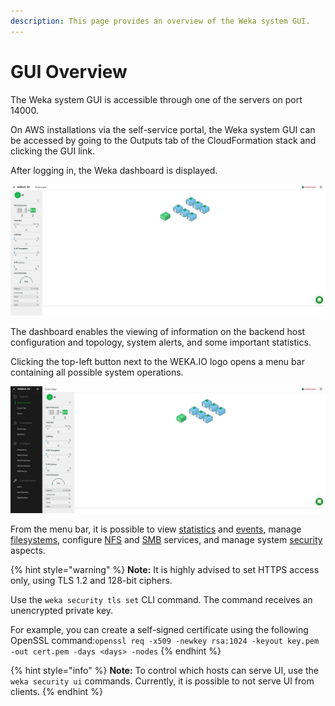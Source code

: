 ```yaml
---
description: This page provides an overview of the Weka system GUI.
---
```


# GUI Overview

The Weka system GUI is accessible through one of the servers on port 14000.

On AWS installations via the self-service portal, the Weka system GUI can be accessed by going to the Outputs tab of the CloudFormation stack and clicking the GUI link.

After logging in, the Weka dashboard is displayed.

![Weka Dashboard](../.gitbook/assets/gui-dashboard-3.5.png)

The dashboard enables the viewing of information on the backend host configuration and topology, system alerts, and some important statistics.

Clicking the top-left button next to the WEKA.IO logo opens a menu bar containing all possible system operations.

![Weka Dashboard with Menu Bar](../.gitbook/assets/gui-overview-3.5.png)

From the menu bar, it is possible to view [statistics](../usage/statistics/) and [events](../usage/events/), manage [filesystems](../fs/managing-filesystems/), configure [NFS](../additional-protocols/nfs-support.md) and [SMB](../additional-protocols/smb-support/smb-management-using-the-gui.md) services, and manage system [security](../usage/user-management.md) aspects.

{% hint style="warning" %}
**Note:** It is highly advised to set HTTPS access only, using TLS 1.2 and 128-bit ciphers.

 Use the `weka security tls set` CLI command. The command receives an unencrypted private key.

For example, you can create a self-signed certificate using the following OpenSSL command:`openssl req -x509 -newkey rsa:1024 -keyout key.pem -out cert.pem -days <days> -nodes`
{% endhint %}

{% hint style="info" %}
**Note:** To control which hosts can serve UI, use the `weka security ui` commands. Currently, it is possible to not serve UI from clients.
{% endhint %}

